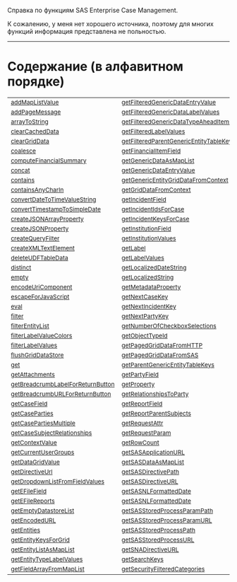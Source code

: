 Справка по функциям SAS Enterprise Case Management.

К сожалению, у меня нет хорошего источника, поэтому для многих функций информация представлена не польностью.

---

# Содержание (в алфавитном порядке)

|||||
|---|---|---|---|
|<sub>[addMapListValue](./addMapListValue.html)</sub>|<sub>[getFilteredGenericDataEntryValue](./getFilteredGenericDataEntryValue.html)</sub>|<sub>[getSecurityFilteredSubcategories](./getSecurityFilteredSubcategories.html)</sub>|<sub>[longToDate](./longToDate.html)</sub>|
|<sub>[addPageMessage](./addPageMessage.html)</sub>|<sub>[getFilteredGenericDataLabelValues](./getFilteredGenericDataLabelValues.html)</sub>|<sub>[getSecurityFilteredTypes](./getSecurityFilteredTypes.html)</sub>|<sub>[map](./map.html)</sub>|
|<sub>[arrayToString](./arrayToString.html)</sub>|<sub>[getFilteredGenericDataTypeAheadItems](./getFilteredGenericDataTypeAheadItems.html)</sub>|<sub>[getSelectedDataGridItem](./getSelectedDataGridItem.html)</sub>|<sub>[matches](./matches.html)</sub>|
|<sub>[clearCachedData](./clearCachedData.html)</sub>|<sub>[getFilteredLabelValues](./getFilteredLabelValues.html)</sub>|<sub>[getSelectedDataGridItem](./getSelectedDataGridItem.html)</sub>|<sub>[notContainedInListString](./notContainedInListString.html)</sub>|
|<sub>[clearGridData](./clearGridData.html)</sub>|<sub>[getFilteredParentGenericEntityTableKeys](./getFilteredParentGenericEntityTableKeys.html)</sub>|<sub>[getSelectedRowKeys](./getSelectedRowKeys.html)</sub>|<sub>[now](./now.html)</sub>|
|<sub>[coalesce](./coalesce.html)</sub>|<sub>[getFinancialItemField](./getFinancialItemField.html)</sub>|<sub>[getStoredProcessProgramPath](./getStoredProcessProgramPath.html)</sub>|<sub>[parseDate](./parseDate.html)</sub>|
|<sub>[computeFinancialSummary](./computeFinancialSummary.html)</sub>|<sub>[getGenericDataAsMapList](./getGenericDataAsMapList.html)</sub>|<sub>[getStringFromDateOrTimestamp](./getStringFromDateOrTimestamp.html)</sub>|<sub>[queryAnd](./queryAnd.html)</sub>|
|<sub>[concat](./concat.html)</sub>|<sub>[getGenericDataEntryValue](./getGenericDataEntryValue.html)</sub>|<sub>[getStringFromTimestamp](./getStringFromTimestamp.html)</sub>|<sub>[queryEquals](./queryEquals.html)</sub>|
|<sub>[contains](./contains.html)</sub>|<sub>[getGenericEntityGridDataFromContext](./getGenericEntityGridDataFromContext.html)</sub>|<sub>[getThemedImageURL](./getThemedImageURL.html)</sub>|<sub>[queryIn](./queryIn.html)</sub>|
|<sub>[containsAnyCharIn](./containsAnyCharIn.html)</sub>|<sub>[getGridDataFromContext](./getGridDataFromContext.html)</sub>|<sub>[getTimestampFromString](./getTimestampFromString.html)</sub>|<sub>[queryLike](./queryLike.html)</sub>|
|<sub>[convertDateToTimeValueString](./convertDateToTimeValueString.html)</sub>|<sub>[getIncidentField](./getIncidentField.html)</sub>|<sub>[getUnassignedIncidents](./getUnassignedIncidents.html)</sub>|<sub>[queryNotEquals](./queryNotEquals.html)</sub>|
|<sub>[convertTimestampToSimpleDate](./convertTimestampToSimpleDate.html)</sub>|<sub>[getIncidentIdsForCase](./getIncidentIdsForCase.html)</sub>|<sub>[getUserDisplayName](./getUserDisplayName.html)</sub>|<sub>[queryNull](./queryNull.html)</sub>|
|<sub>[createJSONArrayProperty](./createJSONArrayProperty.html)</sub>|<sub>[getIncidentKeysForCase](./getIncidentKeysForCase.html)</sub>|<sub>[getUserId](./getUserId.html)</sub>|<sub>[queryOr](./queryOr.html)</sub>|
|<sub>[createJSONProperty](./createJSONProperty.html)</sub>|<sub>[getInstitutionField](./getInstitutionField.html)</sub>|<sub>[getUserIds](./getUserIds.html)</sub>|<sub>[queryRange](./queryRange.html)</sub>|
|<sub>[createQueryFilter](./createQueryFilter.html)</sub>|<sub>[getInstitutionValues](./getInstitutionValues.html)</sub>|<sub>[getUsers](./getUsers.html)</sub>|<sub>[quote](./quote.html)</sub>|
|<sub>[createXMLTextElement](./createXMLTextElement.html)</sub>|<sub>[getLabel](./getLabel.html)</sub>|<sub>[getUsersByGroupOrRole](./getUsersByGroupOrRole.html)</sub>|<sub>[removeLabelValues](./removeLabelValues.html)</sub>|
|<sub>[deleteUDFTableData](./deleteUDFTableData.html)</sub>|<sub>[getLabelValues](./getLabelValues.html)</sub>|<sub>[getUsersForConfiguration](./getUsersForConfiguration.html)</sub>|<sub>[runHttpGetDataLoader](./runHttpGetDataLoader.html)</sub>|
|<sub>[distinct](./distinct.html)</sub>|<sub>[getLocalizedDateString](./getLocalizedDateString.html)</sub>|<sub>[getUsersForTypeCatSubcat](./getUsersForTypeCatSubcat.html)</sub>|<sub>[runHttpRequest](./runHttpRequest.html)</sub>|
|<sub>[empty](./empty.html)</sub>|<sub>[getLocalizedString](./getLocalizedString.html)</sub>|<sub>[getUsersWithAccessToEntities](./getUsersWithAccessToEntities.html)</sub>|<sub>[runSASDataLoader](./runSASDataLoader.html)</sub>|
|<sub>[encodeUriComponent](./encodeUriComponent.html)</sub>|<sub>[getMetadataProperty](./getMetadataProperty.html)</sub>|<sub>[getValueList](./getValueList.html)</sub>|<sub>[runScreenValidation](./runScreenValidation.html)</sub>|
|<sub>[escapeForJavaScript](./escapeForJavaScript.html)</sub>|<sub>[getNextCaseKey](./getNextCaseKey.html)</sub>|<sub>[getWorkflowAdminParams](./getWorkflowAdminParams.html)</sub>|<sub>[setFieldValue](./setFieldValue.html)</sub>|
|<sub>[eval](./eval.html)</sub>|<sub>[getNextIncidentKey](./getNextIncidentKey.html)</sub>|<sub>[getWorkflowOperandDateValue](./getWorkflowOperandDateValue.html)</sub>|<sub>[setPageDirty](./setPageDirty.html)</sub>|
|<sub>[filter](./filter.html)</sub>|<sub>[getNextPartyKey](./getNextPartyKey.html)</sub>|<sub>[getWorkflowOperandNumberValue](./getWorkflowOperandNumberValue.html)</sub>|<sub>[setRelationshipsToParty](./setRelationshipsToParty.html)</sub>|
|<sub>[filterEntityList](./filterEntityList.html)</sub>|<sub>[getNumberOfCheckboxSelections](./getNumberOfCheckboxSelections.html)</sub>|<sub>[getWorkflowOperandValue](./getWorkflowOperandValue.html)</sub>|<sub>[setRequestAttr](./setRequestAttr.html)</sub>|
|<sub>[filterLabelValueColors](./filterLabelValueColors.html)</sub>|<sub>[getObjectTypeId](./getObjectTypeId.html)</sub>|<sub>[hasCapabilities](./hasCapabilities.html)</sub>|<sub>[setScreenReadOnly](./setScreenReadOnly.html)</sub>|
|<sub>[filterLabelValues](./filterLabelValues.html)</sub>|<sub>[getPagedGridDataFromHTTP](./getPagedGridDataFromHTTP.html)</sub>|<sub>[hasRequestParam](./hasRequestParam.html)</sub>|<sub>[size](./size.html)</sub>|
|<sub>[flushGridDataStore](./flushGridDataStore.html)</sub>|<sub>[getPagedGridDataFromSAS](./getPagedGridDataFromSAS.html)</sub>|<sub>[if](./if.html)</sub>|<sub>[sortLabels](./sortLabels.html)</sub>|
|<sub>[get](./get.html)</sub>|<sub>[getParentGenericEntityTableKeys](./getParentGenericEntityTableKeys.html)</sub>|<sub>[isCapable](./isCapable.html)</sub>|<sub>[stringContains](./stringContains.html)</sub>|
|<sub>[getAttachments](./getAttachments.html)</sub>|<sub>[getPartyField](./getPartyField.html)</sub>|<sub>[isCurrentStatus](./isCurrentStatus.html)</sub>|<sub>[stringToSubstrings](./stringToSubstrings.html)</sub>|
|<sub>[getBreadcrumbLabelForReturnButton](./getBreadcrumbLabelForReturnButton.html)</sub>|<sub>[getProperty](./getProperty.html)</sub>|<sub>[isDocumentAttached](./isDocumentAttached.html)</sub>|<sub>[substring](./substring.html)</sub>|
|<sub>[getBreadcrumbURLForReturnButton](./getBreadcrumbURLForReturnButton.html)</sub>|<sub>[getRelationshipsToParty](./getRelationshipsToParty.html)</sub>|<sub>[isEntitySaved](./isEntitySaved.html)</sub>|<sub>[substringArrayOfStrings](./substringArrayOfStrings.html)</sub>|
|<sub>[getCaseField](./getCaseField.html)</sub>|<sub>[getReportField](./getReportField.html)</sub>|<sub>[isIDSourceSystemUnique](./isIDSourceSystemUnique.html)</sub>|<sub>[substringsToString](./substringsToString.html)</sub>|
|<sub>[getCaseParties](./getCaseParties.html)</sub>|<sub>[getReportParentSubjects](./getReportParentSubjects.html)</sub>|<sub>[isInstitutionUsedAlready](./isInstitutionUsedAlready.html)</sub>|<sub>[sum](./sum.html)</sub>|
|<sub>[getCasePartiesMultiple](./getCasePartiesMultiple.html)</sub>|<sub>[getRequestAttr](./getRequestAttr.html)</sub>|<sub>[isMobile](./isMobile.html)</sub>|<sub>[toArray](./toArray.html)</sub>|
|<sub>[getCaseSubjectRelationships](./getCaseSubjectRelationships.html)</sub>|<sub>[getRequestParam](./getRequestParam.html)</sub>|<sub>[isProductLicensed](./isProductLicensed.html)</sub>|<sub>[toDouble](./toDouble.html)</sub>|
|<sub>[getContextValue](./getContextValue.html)</sub>|<sub>[getRowCount](./getRowCount.html)</sub>|<sub>[isReportTypeOpenAlready](./isReportTypeOpenAlready.html)</sub>|<sub>[toInteger](./toInteger.html)</sub>|
|<sub>[getCurrentUserGroups](./getCurrentUserGroups.html)</sub>|<sub>[getSASApplicationURL](./getSASApplicationURL.html)</sub>|<sub>[isRequiredGenericEntityTableNotEmpty](./isRequiredGenericEntityTableNotEmpty.html)</sub>|<sub>[toLower](./toLower.html)</sub>|
|<sub>[getDataGridValue](./getDataGridValue.html)</sub>|<sub>[getSASDataAsMapList](./getSASDataAsMapList.html)</sub>|<sub>[isScreenInPrintMode](./isScreenInPrintMode.html)</sub>|<sub>[toNumericValue](./toNumericValue.html)</sub>|
|<sub>[getDirectiveUrl](./getDirectiveUrl.html)</sub>|<sub>[getSASDirectivePath](./getSASDirectivePath.html)</sub>|<sub>[isScreenReadOnly](./isScreenReadOnly.html)</sub>|<sub>[toString](./toString.html)</sub>|
|<sub>[getDropdownListFromFieldValues](./getDropdownListFromFieldValues.html)</sub>|<sub>[getSASDirectiveURL](./getSASDirectiveURL.html)</sub>|<sub>[isSearchEnabled](./isSearchEnabled.html)</sub>|<sub>[toStringArray](./toStringArray.html)</sub>|
|<sub>[getEFileField](./getEFileField.html)</sub>|<sub>[getSASNLFormattedDate](./getSASNLFormattedDate.html)</sub>|<sub>[isUserInGroup](./isUserInGroup.html)</sub>|<sub>[toUpper](./toUpper.html)</sub>|
|<sub>[getEFileReports](./getEFileReports.html)</sub>|<sub>[getSASNLFormattedDate](./getSASNLFormattedDate.html)</sub>|<sub>[isUserInRole](./isUserInRole.html)</sub>|<sub>[today](./today.html)</sub>|
|<sub>[getEmptyDatastoreList](./getEmptyDatastoreList.html)</sub>|<sub>[getSASStoredProcessParamPath](./getSASStoredProcessParamPath.html)</sub>|<sub>[isWorkableActivity](./isWorkableActivity.html)</sub>|<sub>[trim](./trim.html)</sub>|
|<sub>[getEncodedURL](./getEncodedURL.html)</sub>|<sub>[getSASStoredProcessParamURL](./getSASStoredProcessParamURL.html)</sub>|<sub>[isWorkflowActive](./isWorkflowActive.html)</sub>|<sub>[validDate](./validDate.html)</sub>|
|<sub>[getEntities](./getEntities.html)</sub>|<sub>[getSASStoredProcessPath](./getSASStoredProcessPath.html)</sub>|<sub>[isWorkflowActivityStarted](./isWorkflowActivityStarted.html)</sub>|<sub>[validDateTime](./validDateTime.html)</sub>|
|<sub>[getEntityKeysForGrid](./getEntityKeysForGrid.html)</sub>|<sub>[getSASStoredProcessURL](./getSASStoredProcessURL.html)</sub>|<sub>[left](./left.html)</sub>|<sub>[validNumber](./validNumber.html)</sub>|
|<sub>[getEntityListAsMapList](./getEntityListAsMapList.html)</sub>|<sub>[getSNADirectiveURL](./getSNADirectiveURL.html)</sub>|<sub>[length](./length.html)</sub>|<sub>[validSARBirthDate](./validSARBirthDate.html)</sub>|
|<sub>[getEntityTypeLabelValues](./getEntityTypeLabelValues.html)</sub>|<sub>[getSearchKeys](./getSearchKeys.html)</sub>|<sub>[listToMapList](./listToMapList.html)</sub>|<sub>[validWholeNumber](./validWholeNumber.html)</sub>|
|<sub>[getFieldArrayFromMapList](./getFieldArrayFromMapList.html)</sub>|<sub>[getSecurityFilteredCategories](./getSecurityFilteredCategories.html)</sub>|<sub>[listToString](./listToString.html)</sub>|<sub>[willGenericEntityGridRowBeUnique](./willGenericEntityGridRowBeUnique.html)</sub>|
